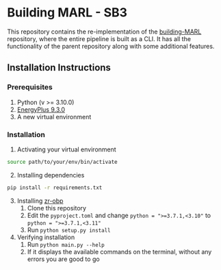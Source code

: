 # Building MARL - SB3

This repository contains the re-implementation of the [building-MARL](https://github.com/sustainable-computing/building-MARL) repository, where the entire pipeline is built as a CLI. It has all the functionality of the parent repository along with some additional features.

## Installation Instructions

### Prerequisites

1. Python (v >= 3.10.0)
2. [EnergyPlus 9.3.0](https://github.com/NREL/EnergyPlus/releases/tag/v9.3.0)
3. A new virtual environment

### Installation

1. Activating your virtual environment
```bash
source path/to/your/env/bin/activate
```
2. Installing dependencies
```bash
pip install -r requirements.txt
```
3. Installing [zr-obp](https://github.com/st-tech/zr-obp)
   1. Clone this repository
   2. Edit the `pyproject.toml` and change `python = ">=3.7.1,<3.10"` to `python = ">=3.7.1,<3.11"`
   3. Run `python setup.py install`
4. Verifying installation
   1. Run `python main.py --help`
   2. If it displays the available commands on the terminal, without any errors you are good to go
